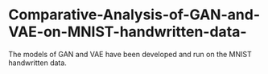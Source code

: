 # Comparative-Analysis-of-GAN-and-VAE-on-MNIST-handwritten-data-
The models of GAN and VAE have been developed and run on the MNIST handwritten data. 
